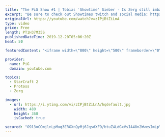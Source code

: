 ```yaml
---
title: "The PiG Show #1 | Tobias 'Showtime' Sieber - Is Zerg still imba? Showtime talks lategame PvZ"
excerpt: "Be sure to check out Showtimes twitch and social media: https://www.twitch.tv/sc2showtime https://twitter.com/ShoWTimESC2 https://www.instagram.com/showtimesc2/?hl=en  Here is a link to the Neeb vs Serral VOD: https://www.twitch.tv/videos/515417253?t=02h46m28s  Nationwars continues in 4 days (dezember"
originalUrl: https://youtube.com/watch?v=zIPjBtZiLnA
type: video
price: Free
length: PT1H37M35S
publishedDateTime: 2019-12-20T05:06:20Z
heat: 50

featuredContent: "<iframe width=\"800\" height=\"500\" frameborder=\"0\" src=\"https://www.youtube.com/embed/zIPjBtZiLnA\" allow=\"accelerometer; autoplay; encrypted-media; gyroscope; picture-in-picture\" allowfullscreen></iframe>"

provider:
  name: PiG
  domain: youtube.com

topics:
  - StarCraft 2
  - Protoss
  - Zerg

images:
  - url: https://i.ytimg.com/vi/zIPjBtZiLnA/hqdefault.jpg
    width: 480
    height: 360
    isCached: true

secured: "O9l3oCOmjlnLpMuq3ERGXnQyMj6JqsdXF9/btuZ4LdGxVsIA48n2WwesImLpYSYa3Vz+ONSXJCaS97iPgP7dChBeELyIKYYwZ7ls0Ikkqsj95SIdUIhn/NWmKA5o03pgkrpiZ9KAT0pl05VBL8R7BU42rva5WPnJffzxWo5RdbxWK78reDd5X76wPwQMm5G98GYurqIkhCFX2fcOHAAHc7gPZLiHmnGvTT82JxpIpxH98uamKwRvGpkayFJVhzT/Nd6p7Kivzd7nzw73Vks507UIYcuZM1KkKVI9CsIGS7748qA6/y7EiG9Cy32tCa9Xx71dU5lRlXoZLrmzIxLaLvmozZbowOwcJ5pyp0rClXkafag/OCwM37MGXLPuVT+vtabPFlXqkA3ysTYEwyqyvYYdVmh4APU8Tv4uQLA+JBo=;zhVy/tCQvEO0tRToqjM/qQ=="
---
```


